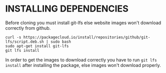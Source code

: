 INSTALLING DEPENDENCIES
==

Before cloning you must install git-lfs else website images won't download correctly from github.

~~~
curl -s https://packagecloud.io/install/repositories/github/git-lfs/script.deb.sh | sudo bash
sudo apt-get install git-lfs
git lfs install
~~~

In order to get the images to download correctly you have to run `git lfs install` after installing the package, else images won't download properly.
